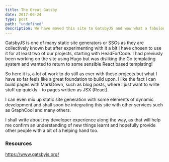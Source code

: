 ```yaml
---
title: The Great Gatsby
date: 2017-06-24
type: post
path: "undefined"
description: We have moved this site to GatsbyJS and wow what a fabulous developer experience!
---
```


GatsbyJS is one of many static site generators or SSGs as they are collectively known but after experimenting with it a bit I have chosen to use it for at least two of our projects, starting with HeadForCode. I had previusly been working on the site using Hugo but was disliking the Go templating system and wanted to return to some sensible React based templating!

So here it is, a lot of work to do still as ever with these projects but what I have so far feels like a great foundation to build upon. I like the fact I can build pages with MarkDown, such as blog posts, where I just want to write stuff up quickly - to pages written as JSX (React). 

I can even mix up static site generation with some elements of dynamic development and shall soon be integrating this site with other services such as GraphCool and many others.

I shall write about my developer experience along the way, as that will help me confirm an understanding of new things learnt and hopefully provide other people with a bit of a helping hand too.

### Resources

https://www.gatsbyjs.org/